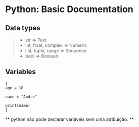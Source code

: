 # Python: Basic Documentation

## Data types

>
> - str	=> Text
> - int, float, complex => Numeric
> - list, tuple, range => Sequence
> - bool => Boolean
>

## Variables

```
{
age = 18

name = "Andre"

print(name)
}
```
** python não pode declarar variáveis sem uma atribuição. **

